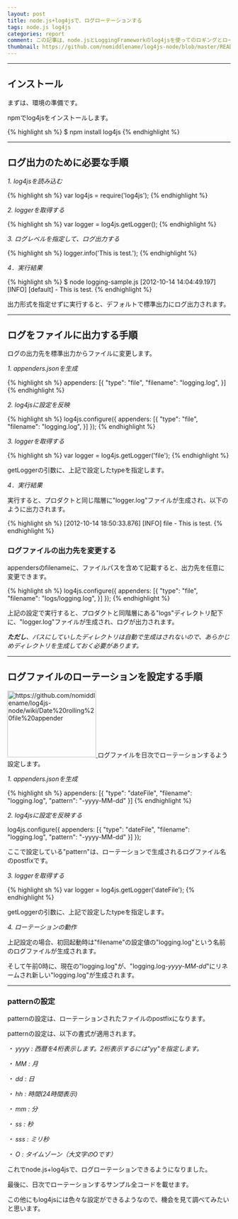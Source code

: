 ```yaml
---
layout: post
title: node.js+log4jsで、ログローテーションする
tags: node.js log4js
categories: report
comment: この記事は、node.jsとLoggingFrameworkのlog4jsを使ってのロギングとローテーションの方法についてのメモ書きです。
thumbnail: https://github.com/nomiddlename/log4js-node/blob/master/README.md
---
```


-----------------



## インストール

まずは、環境の準備です。

npmでlog4jsをインストールします。

{% highlight sh %}
$ npm install log4js
{% endhighlight %}

<hr />

## ログ出力のために必要な手順

*1. log4jsを読み込む*

{% highlight sh %}
var log4js = require('log4js');
{% endhighlight %}

*2. loggerを取得する*

{% highlight sh %}
var logger = log4js.getLogger();
{% endhighlight %}

*3. ログレベルを指定して、ログ出力する*

{% highlight sh %}
logger.info('This is test.');
{% endhighlight %}

*4．実行結果*

{% highlight sh %}
$ node logging-sample.js
[2012-10-14 14:04:49.197] [INFO] [default] - This is test.
{% endhighlight %}


出力形式を指定せずに実行すると、デフォルトで標準出力にログ出力されます。


<hr />

## ログをファイルに出力する手順

ログの出力先を標準出力からファイルに変更します。

*1. appenders.jsonを生成*

{% highlight sh %}
appenders: [{
	"type": "file",
	"filename": "logging.log",
}]
{% endhighlight %}


*2. log4jsに設定を反映*

{% highlight sh %}
log4js.configure({
	appenders: [{
	"type": "file",
	"filename": "logging.log",
	}]
});
{% endhighlight %}


*3. loggerを取得する*

{% highlight sh %}
var logger = log4js.getLogger('file');
{% endhighlight %}

getLoggerの引数に、上記で設定したtypeを指定します。


*4．実行結果*

実行すると、プロダクトと同じ階層に"logger.log"ファイルが生成され、以下のように出力されます。

{% highlight sh %}
[2012-10-14 18:50:33.876] [INFO] file - This is test.
{% endhighlight %}


### ログファイルの出力先を変更する
appendersのfilenameに、ファイルパスを含めて記載すると、出力先を任意に変更できます。

{% highlight sh %}
log4js.configure({
	appenders: [{
	"type": "file",
	"filename": "logs/logging.log",
	}]
});
{% endhighlight %}

上記の設定で実行すると、プロダクトと同階層にある"logs"ディレクトリ配下に、"logger.log"ファイルが生成され、ログが出力されます。

<i><b>ただし</b>、パスにしていしたディレクトリは自動で生成はされないので、あらかじめディレクトリを生成しておく必要があります。</i>


<hr />

## ログファイルのローテーションを設定する手順
<a href="https://github.com/nomiddlename/log4js-node/wiki/Date%20rolling%20file%20appender"><img title="Date rolling file appender ・ nomiddlename/log4js-node Wiki ・ GitHub" src="http://capture.heartrails.com/200x150/cool/1350212685200?https://github.com/nomiddlename/log4js-node/wiki/Date%20rolling%20file%20appender" alt="https://github.com/nomiddlename/log4js-node/wiki/Date%20rolling%20file%20appender" width="200" height="150" />
</a>
ログファイルを日次でローテーションするよう設定します。

*1. appenders.jsonを生成*

{% highlight sh %}
appenders: [{
	"type": "dateFile",
	"filename": "logging.log",
	"pattern": "-yyyy-MM-dd"
}]
{% endhighlight %}


*2. log4jsに設定を反映する*

log4js.configure({
	appenders: [{
	"type": "dateFile",
	"filename": "logging.log",
	"pattern": "-yyyy-MM-dd"
	}]
});

ここで設定している"pattern"は、ローテーションで生成されるログファイル名のpostfixです。


*3. loggerを取得する*

{% highlight sh %}
var logger = log4js.getLogger('dateFile');
{% endhighlight %}

getLoggerの引数に、上記で設定したtypeを指定します。


*4. ローテーションの動作*

上記設定の場合、初回起動時は"filename"の設定値の"logging.log"という名前のログファイルが生成されます。

そして午前0時に、現在の"logging.log"が、"logging.log<i>-yyyy-MM-dd</i>"にリネームされ新しい"logging.log"が生成されます。


<hr />

### patternの設定

patternの設定は、ローテーションされたファイルのpostfixになります。

patternの設定は、以下の書式が適用されます。

*・ yyyy : 西暦を4桁表示します。2桁表示するには"yy"を指定します。*

*・ MM : 月*

*・ dd : 日*

*・ hh : 時間(24時間表示)*

*・ mm : 分*

*・ ss : 秒*

*・ sss : ミリ秒*

*・ O : タイムゾーン（大文字のOです）*


これでnode.js+log4jsで、ログローテーションできるようになりました。

最後に、日次でローテーションするサンプル全コードを載せます。

<script src="https://gist.github.com/3888287.js"> 
</script>

この他にもlog4jsには色々な設定ができるようなので、機会を見て調べてみたいと思います。
